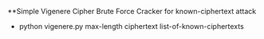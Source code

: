 **Simple Vigenere Cipher Brute Force Cracker for known-ciphertext attack
- python vigenere.py max-length ciphertext list-of-known-ciphertexts

